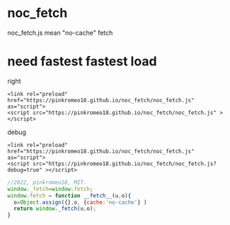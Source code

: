 # noc_fetch
noc_fetch.js mean "no-cache" fetch

# need fastest fastest load

right
```
<link rel="preload" href="https://pinkromeo18.github.io/noc_fetch/noc_fetch.js" as="script">
<script src="https://pinkromeo18.github.io/noc_fetch/noc_fetch.js" ></script>
```
debug
```
<link rel="preload" href="https://pinkromeo18.github.io/noc_fetch/noc_fetch.js" as="script">
<script src="https://pinkromeo18.github.io/noc_fetch/noc_fetch.js?debug=true" ></script>
```

```js
//2022, pinkromeo18, MIT.
window._fetch=window.fetch;
window.fetch = function __fetch__(u,o){
  o=Object.assign({},o, {cache:'no-cache'} )
  return window._fetch(u,o);
}
```
